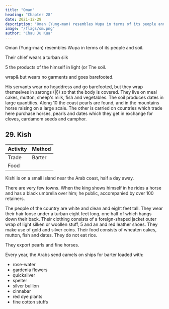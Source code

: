 ```yaml
---
title: "Oman"
heading: "Chapter 28"
date: 2021-12-29
description: "Oman (Yung-man) resembles Wupa in terms of its people and soil"
image: "/flags/om.png"
author: "Chau Ju Kua"
---
```




Oman (Yung-man) resembles Wupa in terms of its people and soil. 

Their chief wears a turban
silk

5 the products of the
himself in light
(or
The
soil.

wrap&
but wears no garments and goes barefooted. 

His servants
wear no headdress and go barefooted, but they wrap themselves
in sarongs
(|§) so that the body is covered. They live on meal cakes, mutton, sheep's
milk, fish and vegetables. The soil produces dates in large quantities. Along
10 the
coast pearls are found, and in the mountains horse raising
on a large
scale.
The other
is
carried on
countries which trade here purchase horses,
pearls and dates which they get in exchange for cloves,
cardamom
seeds and
camphor.


<!-- Note.
In the
15
country
is
(Keinaud,
list
of
Arab
states given in a previous chapter (supra, p. 117) the
name
of this
erroneously written Wong-li. According to the Arab relations of the ninth century
Relations,
the products
of
Oman and
other countries were brought to
Siraf on the Fars coast and there loaded on ships which sailed to India. These ships touched at Muskat in Oman for water and provisions, but apparently Maskat carried on no important direct
20 trade with the East at that time.
A
Masudi,
century later
op.
cit., I,
281, speaks of the ships
aud Oman which sailed the seas of China, India, Sind, of the Zendj (ZangueLar), the
Yemen, of Kolzum and of Abyssinia, — but down to the twelfth century the centre of the Indian
and Chinese trade of the Persian Gulf was at Siraf, though it was already suffering at that time
from the pirates of Kish, who in the thirteenth centuiy brought about its complete ruin. Then Ormuz
of Siraf
25 began
its
great career, and
Aden
took
much
In a subsequent chapter (infra, p.
of the trade of the Persian Gulf.
137) our author states that
Wong -man
and Kish
traded regularly with Basra.
Ibn Batuta, op. cit., II, 374 says that the fleetest horses brought to India came from
Yemen,
Oman and Fars, and that Oman supplied the neighbouring countries with dates.
the
30
Marco Polo
(II,
324) mentions SohAr (Soer) in
Omanas
one of the principal points from which
horses were brought to India. See also He yd. Hist, du Commerce, II, 135.
Masudi, op. cit., I, 328 says pearls were only found in the sea of Abyssinia, in Kharek,
Kotor,
Oman, and Serendib. See
infra, Pt. II, Ch.
XXXIV. -->




## 29. Kish

Activity | Method 
--- | ---
Trade | Barter
Food |


Kishi is on a small island near the Arab coast, half a day away.

There are very few towns. When the king shows himself in he rides a horse and has a black umbrella over him; he
public, accompanied by over 100 retainers.

The people
of the country are white
and clean and eight
feet tall.
They
wear their hair loose under a turban eight feet long, one half of which hangs
down
their back. Their clothing consists of a foreign-shaped jacket
outer wrap of light silken or woollen
stuff,
5
and an
and red leather shoes. They make
use of gold and silver coins. Their food consists of wheaten cakes, mutton,
fish
and dates. They do not eat rice.

They export pearls and fine horses.

Every year, the Arabs send camels on ships for barter loaded with:
- rose-water
- gardenia flowers
- quicksilver
- spelter
- silver bullion
- cinnabar 
- red dye plants
- fine cotton stuffs

<!-- Notes.
1)
Le Strange, Lands
15
of the Eastern Caliphate, 257, says that the island of Kays, or, as
the Persians wrote the name, Kish, in the course of the twelfth century became the trade centre
«A great walled city was built in Kays island, where
water tanks had been constructed, and on the neighbouring sea-banks was the famous pearl
fishery. Ships from India and Arabia crowded the port, and all the island was full of palm 20
of the Persian Gulf after the ruin of Siraf.
The
gardens
was Huzu,
to
island lay about four leagues from the coast, where the port of embarcation
which, in the thirteenth century, a caravan road came down from Shlraz through
W.
644—649, says nine miles separate at the present time
was on the north coast of the island.
See alsoMarcoPolo,I, 64, II, 324 and Ibn Batuta, IV, 168. Chinese writers of the Yuan period 25
transcribed the name of the island K'ie-shi ('[^ '^)- Bretschneider, Med. geography, II, 129.
2) The adjoining province of Fars was celebrated for the so-called attar of roses (atar
or 'itr in Arabic signifies 'a perfume' or 'essence'), which, of divers qualities, was more espe-
cially made from the roses that grew in the plain round Jiir or Firuzabad.
Le Strange, op.
Laghirs. A.
Stiffe, Geog. Journal, VII,
the island from the Persian coast.
The
centre of old trade
—
cit.,
293.
Marco
Polo,
II,
324, refers to the importance of the horse trade of Kish.
mentions vermilion and quicksilver among the exports from Jeddah,
Barbosa, Coasts of East Africa, etc., 23, 27, 42. (Hakluyt Soc. edit.).
The ored dye plants is madder. John Jourdain (1609) speaking of the trade
that the ships from India and Muscat carried back
gum
Barbosa
80
Aden and Ormuz. Duarte
arabic, frankincense
of Aden says,
and myrrh, «and
an herbe which groweth here called fua or runa, which they carrie to the Indies to dye red 35
See the Journal of John Jourdain (Hakl. Soc. edit.) 177. A century before Jourdain,
withall)).
Varthema,
speaking also of Aden,
said:
ships laden with Kubricke, which
name
for
is
ayeerely from the Citie of Aden, depart fifteene or twentie
brought out of Arabia Felix».
o^ fuwah
is
the Arabic
madder, runas, the Persian.
Kish carried on an important trade in slaves. Edrisi, I, 58 refers to the expeditions 40
which the Kish pirates sent to the Zanguebar coast on slave raids. Our author (infra, p. 137) says
it
carried on trade with Basra. -->


